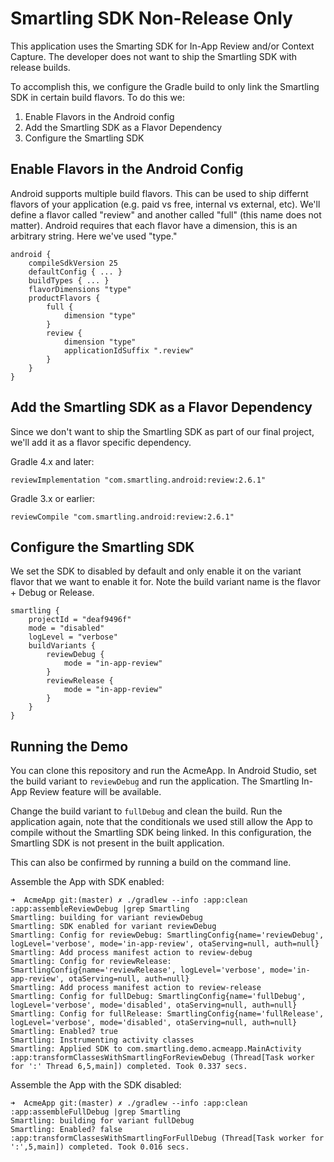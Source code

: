 # Smartling SDK Non-Release Only

This application uses the Smarting SDK for In-App Review and/or Context Capture.
The developer does not want to ship the Smartling SDK with release builds.

To accomplish this, we configure the Gradle build to only link the Smartling SDK in
certain build flavors. To do this we:

1. Enable Flavors in the Android config
2. Add the Smartling SDK as a Flavor Dependency 
3. Configure the Smartling SDK

## Enable Flavors in the Android Config

Android supports multiple build flavors. This can be used to ship differnt flavors of
your application (e.g. paid vs free, internal vs external, etc). We'll define a flavor
called "review" and another called "full" (this name does not matter). Android requires
that each flavor have a dimension, this is an arbitrary string. Here we've used "type."

```
android {
    compileSdkVersion 25
    defaultConfig { ... }
    buildTypes { ... }
    flavorDimensions "type"
    productFlavors {
        full {
            dimension "type"
        }
        review {
            dimension "type"
            applicationIdSuffix ".review"
        }
    }
}
```
## Add the Smartling SDK as a Flavor Dependency 

Since we don't want to ship the Smartling SDK as part of our final project,
we'll add it as a flavor specific dependency. 

Gradle 4.x and later:

    reviewImplementation "com.smartling.android:review:2.6.1"

Gradle 3.x or earlier:

    reviewCompile "com.smartling.android:review:2.6.1"

## Configure the Smartling SDK

We set the SDK to disabled by default and only enable it on the variant
flavor that we want to enable it for. Note the build variant name is the
flavor + Debug or Release.

```
smartling {
    projectId = "deaf9496f"
    mode = "disabled"
    logLevel = "verbose"
    buildVariants {
        reviewDebug {
            mode = "in-app-review"
        }
        reviewRelease {
            mode = "in-app-review"
        }
    }
}
```

## Running the Demo

You can clone this repository and run the AcmeApp. In Android Studio, set the build variant to
`reviewDebug` and run the application. The Smartling In-App Review feature will be available.

Change the build variant to `fullDebug` and clean the build. Run the application again, note that
the conditionals we used still allow the App to compile without the Smartling SDK being linked.
In this configuration, the Smartling SDK is not present in the built application.

This can also be confirmed by running a build on the command line.

Assemble the App with SDK enabled:

```
➜  AcmeApp git:(master) ✗ ./gradlew --info :app:clean :app:assembleReviewDebug |grep Smartling        
Smartling: building for variant reviewDebug
Smartling: SDK enabled for variant reviewDebug
Smartling: Config for reviewDebug: SmartlingConfig{name='reviewDebug', logLevel='verbose', mode='in-app-review', otaServing=null, auth=null}
Smartling: Add process manifest action to review-debug
Smartling: Config for reviewRelease: SmartlingConfig{name='reviewRelease', logLevel='verbose', mode='in-app-review', otaServing=null, auth=null}
Smartling: Add process manifest action to review-release
Smartling: Config for fullDebug: SmartlingConfig{name='fullDebug', logLevel='verbose', mode='disabled', otaServing=null, auth=null}
Smartling: Config for fullRelease: SmartlingConfig{name='fullRelease', logLevel='verbose', mode='disabled', otaServing=null, auth=null}
Smartling: Enabled? true
Smartling: Instrumenting activity classes
Smartling: Applied SDK to com.smartling.demo.acmeapp.MainActivity
:app:transformClassesWithSmartlingForReviewDebug (Thread[Task worker for ':' Thread 6,5,main]) completed. Took 0.337 secs.
```

Assemble the App with the SDK disabled:

```
➜  AcmeApp git:(master) ✗ ./gradlew --info :app:clean :app:assembleFullDebug |grep Smartling
Smartling: building for variant fullDebug
Smartling: Enabled? false
:app:transformClassesWithSmartlingForFullDebug (Thread[Task worker for ':',5,main]) completed. Took 0.016 secs.
```

